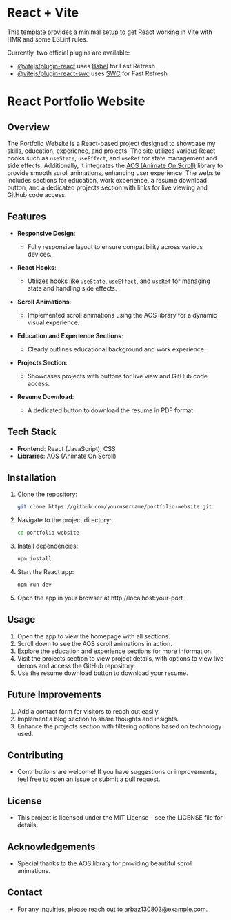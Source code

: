 # React + Vite

This template provides a minimal setup to get React working in Vite with HMR and some ESLint rules.

Currently, two official plugins are available:

- [@vitejs/plugin-react](https://github.com/vitejs/vite-plugin-react/blob/main/packages/plugin-react/README.md) uses [Babel](https://babeljs.io/) for Fast Refresh
- [@vitejs/plugin-react-swc](https://github.com/vitejs/vite-plugin-react-swc) uses [SWC](https://swc.rs/) for Fast Refresh


# React Portfolio Website

## Overview
The Portfolio Website is a React-based project designed to showcase my skills, education, experience, and projects. The site utilizes various React hooks such as `useState`, `useEffect`, and `useRef` for state management and side effects. Additionally, it integrates the [AOS (Animate On Scroll)](https://michalsnik.github.io/aos/) library to provide smooth scroll animations, enhancing user experience. The website includes sections for education, work experience, a resume download button, and a dedicated projects section with links for live viewing and GitHub code access.

## Features
- **Responsive Design**: 
  - Fully responsive layout to ensure compatibility across various devices.

- **React Hooks**: 
  - Utilizes hooks like `useState`, `useEffect`, and `useRef` for managing state and handling side effects.

- **Scroll Animations**: 
  - Implemented scroll animations using the AOS library for a dynamic visual experience.

- **Education and Experience Sections**: 
  - Clearly outlines educational background and work experience.

- **Projects Section**: 
  - Showcases projects with buttons for live view and GitHub code access.

- **Resume Download**: 
  - A dedicated button to download the resume in PDF format.

## Tech Stack
- **Frontend**: React (JavaScript), CSS
- **Libraries**: AOS (Animate On Scroll)

## Installation
1. Clone the repository:
   ```bash
   git clone https://github.com/yourusername/portfolio-website.git
2. Navigate to the project directory:
   ```bash
   cd portfolio-website
3. Install dependencies:
   ```bash
   npm install
4. Start the React app:
   ```bash
   npm run dev
5. Open the app in your browser at http://localhost:your-port

## Usage
1. Open the app to view the homepage with all sections.
2. Scroll down to see the AOS scroll animations in action.
3. Explore the education and experience sections for more information.
4. Visit the projects section to view project details, with options to view live demos and access the GitHub repository.
5. Use the resume download button to download your resume.

## Future Improvements
1. Add a contact form for visitors to reach out easily.
2. Implement a blog section to share thoughts and insights.
3. Enhance the projects section with filtering options based on technology used.

## Contributing
- Contributions are welcome! If you have suggestions or improvements, feel free to open an issue or submit a pull request.

## License
- This project is licensed under the MIT License - see the LICENSE file for details.

## Acknowledgements
- Special thanks to the AOS library for providing beautiful scroll animations.

## Contact
- For any inquiries, please reach out to arbaz130803@example.com.
